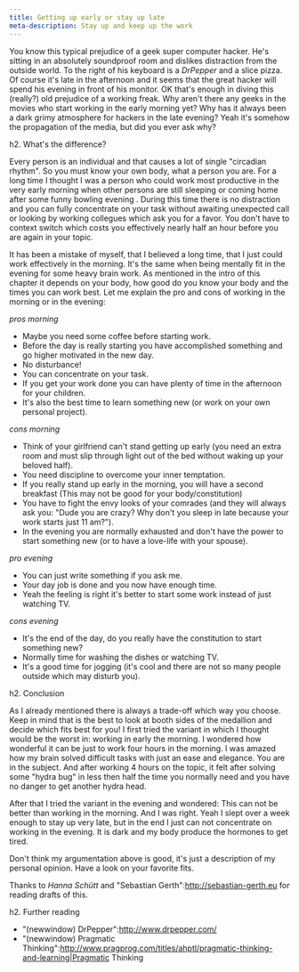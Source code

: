```yaml
---
title: Getting up early or stay up late
meta-description: Stay up and keep up the work
---
```


You know this typical prejudice of a geek super computer hacker. He's sitting in an absolutely soundproof room and
dislikes distraction from the outside world. To the right of his keyboard is a _DrPepper_ and a slice pizza. Of course
it's late in the afternoon and it seems that the great  hacker will spend his evening in front of his monitor. OK that's
enough in diving this (really?) old prejudice of a working freak. Why aren't there any geeks in the movies who start
working in the early morning yet? Why has it always been a dark grimy atmosphere for hackers in the late evening? Yeah
it's somehow the propagation of the media, but did you ever ask why?


h2. What's the difference?

Every person is an individual and that causes a lot of single "circadian rhythm". So you must know your own body, what a
person you are. For a long time I thought I was a person who could work most productive in the very early morning when
other persons are still sleeping or coming home after some funny bowling evening . During this time there is no
distraction and you can fully concentrate on your task without awaiting unexpected call or looking by working collegues
which ask you for a favor. You don't have to context switch which costs you effectively nearly half an hour before you
are again in your topic.


It has been a mistake of myself, that I believed a long time, that I just could work effectively in the morning. It's
the same when being mentally fit in the evening for some heavy brain work. As mentioned in the intro of this chapter it
depends on your body, how good do you know your body and the times you can work best. Let me explain the pro and cons of
working in the morning or in the evening:


*pros morning*
* Maybe you need some coffee before starting work.
* Before the day is really starting you have accomplished something and go higher motivated in the new day.
* No disturbance!
* You can concentrate on your task.
* If you get your work done you can have plenty of time in the afternoon for your children.
* It's also the best time to learn something new (or work on your own personal project).


*cons morning*
* Think of your girlfriend can't stand getting up early (you need an extra room and must slip through light out of the bed without waking up your beloved half).
* You need discipline to overcome your inner temptation.
* If you really stand up early in the morning, you will have a second breakfast (This may not be good for your body/constitution)
* You have to fight the envy looks of your comrades (and they will always ask you: "Dude you are crazy? Why don't you sleep in late because your work starts just 11 am?").
* In the evening you are normally exhausted and don't have the power to start something new (or to have a love-life with your spouse).


*pro evening*
* You can just write something if you ask me.
* Your day job is done and you now have enough time.
* Yeah the feeling is right it's better to start some work instead of just watching TV.


*cons evening*
* It's the end of the day, do you really have the constitution to start something new?
* Normally time for washing the dishes or watching TV.
* It's a good time for jogging (it's cool and there are not so many people outside which may disturb you).


h2. Conclusion

As I already mentioned there is always a trade-off which way you choose. Keep in mind that is the best to look at  booth sides of the medallion and decide which fits best for you! I first tried the variant in which I thought would be the worst in: working in early the morning. I wondered how wonderful it can be just to work four hours in the morning. I was amazed how my brain solved difficult tasks with just an ease and elegance. You are in the subject. And after working 4 hours on the topic, it felt after solving some "hydra bug" in less then half the time you normally need and you have no danger to get another hydra head.


After that I tried the variant in the evening and wondered: This can not be better than working in the morning. And I was right. Yeah I slept over a week enough to stay up very late, but in the end I just can not concentrate on working in the evening. It is dark and my body produce the hormones to get tired.


Don't think my argumentation above is good, it's just a description of my personal opinion. Have a look on your favorite fits.


Thanks to *Hanna Schütt* and "Sebastian Gerth":http://sebastian-gerth.eu for reading drafts of this.


h2. Further reading

* "(newwindow) DrPepper":http://www.drpepper.com/
* "(newwindow) Pragmatic Thinking":http://www.pragprog.com/titles/ahptl/pragmatic-thinking-and-learning|Pragmatic Thinking


